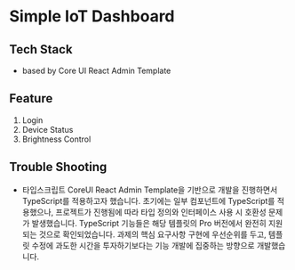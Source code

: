 # Simple IoT Dashboard

## Tech Stack
  - based by Core UI React Admin Template

## Feature
1. Login
2. Device Status
3. Brightness Control


## Trouble Shooting

- 타입스크립트
CoreUI React Admin Template을 기반으로 개발을 진행하면서 TypeScript를 적용하고자 했습니다. 초기에는 일부 컴포넌트에 TypeScript를 적용했으나, 프로젝트가 진행됨에 따라 타입 정의와 인터페이스 사용 시 호환성 문제가 발생했습니다.
TypeScript 기능들은 해당 템플릿의 Pro 버전에서 완전히 지원되는 것으로 확인되었습니다. 과제의 핵심 요구사항 구현에 우선순위를 두고, 템플릿 수정에 과도한 시간을 투자하기보다는 기능 개발에 집중하는 방향으로 개발했습니다.